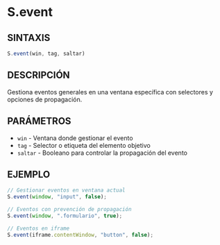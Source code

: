 # S.event

## SINTAXIS
```javascript
S.event(win, tag, saltar)
```

## DESCRIPCIÓN
Gestiona eventos generales en una ventana específica con selectores y opciones de propagación.

## PARÁMETROS
- `win` - Ventana donde gestionar el evento
- `tag` - Selector o etiqueta del elemento objetivo
- `saltar` - Booleano para controlar la propagación del evento

## EJEMPLO
```javascript
// Gestionar eventos en ventana actual
S.event(window, "input", false);

// Eventos con prevención de propagación
S.event(window, ".formulario", true);

// Eventos en iframe
S.event(iframe.contentWindow, "button", false);
```